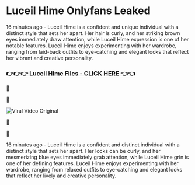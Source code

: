 # Luceil Hime Onlyfans Leaked

<p>16 minutes ago - Luceil Hime is a confident and unique individual with a distinct style that sets her apart. Her hair is curly, and her striking brown eyes immediately draw attention, while Luceil Hime expression is one of her notable features. Luceil Hime enjoys experimenting with her wardrobe, ranging from laid-back outfits to eye-catching and elegant looks that reflect her vibrant and creative personality.</p><p>
<h3><a href="https://fansleaks.com-getfree.pro/luceil-hime" rel="nofollow">👉👉👉 Luceil Hime Files - CLICK HERE 👈👈</a></h3>
<p>🔻</p>
<p>🔻</p> <p>
<a href="https://fansleaks.com-getfree.pro/luceil-hime" rel="nofollow"><img src="https://i.imgur.com/0ZbtXZ5.gif" alt="Viral Video Original" style="max-width: 100%; display: inline-block;" data-target="animated-image.originalImage"></a>
<p>🔻</p>
<p>🔻</p> <p>16 minutes ago - Luceil Hime is a confident and distinct individual with a distinct style that sets her apart. Her locks can be curly, and her mesmerizing blue eyes immediately grab attention, while Luceil Hime grin is one of her defining features. Luceil Hime enjoys experimenting with her wardrobe, ranging from relaxed outfits to eye-catching and elegant looks that reflect her lively and creative personality.</p>